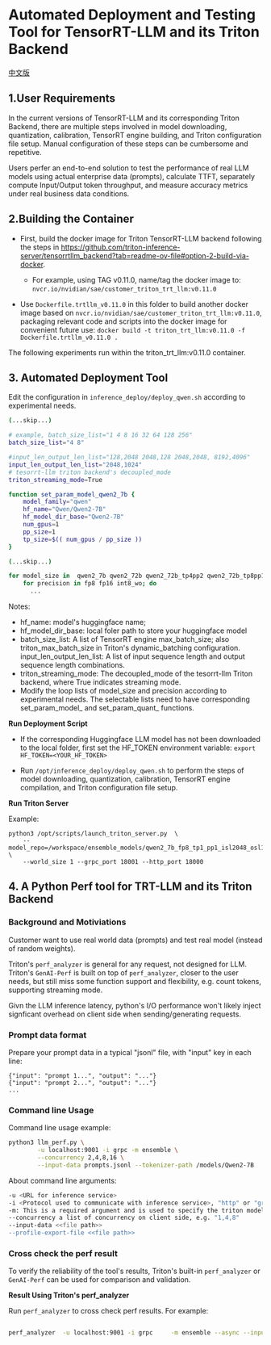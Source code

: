 # Automated Deployment and Testing Tool for TensorRT-LLM and its Triton Backend

[中文版](./README_zh.md)

## 1.User Requirements

In the current versions of TensorRT-LLM and its corresponding Triton Backend, there are multiple steps involved in model downloading, quantization, calibration, TensorRT engine building, and Triton configuration file setup. Manual configuration of these steps can be cumbersome and repetitive.


Users perfer an end-to-end solution to test the performance of real LLM models using actual enterprise data (prompts), calculate TTFT, separately compute Input/Output token throughput, and measure accuracy metrics under real business data conditions.


## 2.Building the Container

- First, build the  docker image for Triton TensorRT-LLM backend following the steps in https://github.com/triton-inference-server/tensorrtllm_backend?tab=readme-ov-file#option-2-build-via-docker. 
    * For example, using TAG v0.11.0, name/tag the docker image to: `nvcr.io/nvidian/sae/customer_triton_trt_llm:v0.11.0`

- Use `Dockerfile.trtllm_v0.11.0` in this folder to build another docker image based on `nvcr.io/nvidian/sae/customer_triton_trt_llm:v0.11.0`, packaging relevant code and scripts into the docker image for convenient future use: `docker build -t triton_trt_llm:v0.11.0 -f Dockerfile.trtllm_v0.11.0 .`


The following experiments run within the triton_trt_llm:v0.11.0 container.


## 3. Automated Deployment Tool

Edit the configuration in `inference_deploy/deploy_qwen.sh` according to experimental needs.

```bash
(...skip...)

# example, batch_size_list="1 4 8 16 32 64 128 256"
batch_size_list="4 8"

#input_len_output_len_list="128,2048 2048,128 2048,2048, 8192,4096"
input_len_output_len_list="2048,1024"
# tesorrt-llm triton backend's decoupled_mode 
triton_streaming_mode=True

function set_param_model_qwen2_7b {
    model_family="qwen"
    hf_name="Qwen/Qwen2-7B"
    hf_model_dir_base="Qwen2-7B"
    num_gpus=1
    pp_size=1
    tp_size=$(( num_gpus / pp_size ))
}

(...skip...)

for model_size in  qwen2_7b qwen2_72b qwen2_72b_tp4pp2 qwen2_72b_tp8pp1; do
    for precision in fp8 fp16 int8_wo; do   
      ...

```

Notes:

* hf_name: model's huggingface name; 
* hf_model_dir_base: local foler path to store your huggingface model
* batch_size_list: A list of TensorRT engine max_batch_size; also triton_max_batch_size in Triton's dynamic_batching configuration.
input_len_output_len_list: A list of input sequence length and output sequence length combinations.
* triton_streaming_mode: The decoupled_mode of the tesorrt-llm Triton backend, where True indicates streaming mode.
* Modify the loop lists of model_size and precision according to experimental needs. The selectable lists need to have corresponding set_param_model_ and set_param_quant_ functions.

**Run Deployment Script**

* If the corresponding Huggingface LLM model has not been downloaded to the local folder, first set the HF_TOKEN environment variable: `export HF_TOKEN=<YOUR_HF_TOKEN>`

* Run `/opt/inference_deploy/deploy_qwen.sh` to perform the steps of model downloading, quantization, calibration, TensorRT engine compilation, and Triton configuration file setup.


**Run Triton Server**

Example:

```
python3 /opt/scripts/launch_triton_server.py  \
    --model_repo=/workspace/ensemble_models/qwen2_7b_fp8_tp1_pp1_isl2048_osl1024_bs8 \
    --world_size 1 --grpc_port 18001 --http_port 18000
```



## 4. A Python Perf tool for TRT-LLM and its Triton Backend

### Background and Motiviations

Customer want to use real world data (prompts) and test real model (instead of random weights).

Triton's `perf_analyzer` is general for any request, not designed for LLM. 
Triton's `GenAI-Perf` is built on top of `perf_analyzer`, closer to the user needs, but still miss some function support and flexibility, e.g. count tokens, supporting streaming mode. 

Givn the LLM inference latency, python's I/O performance won't likely inject signficant overhead on client side when sending/generating requests.


### Prompt data format

Prepare your prompt data in a typical "jsonl" file, with "input" key in each line:

```
{"input": "prompt 1...", "output": "..."}
{"input": "prompt 2...", "output": "..."}
...
```

### Command line Usage

Command line usage example:

```bash
python3 llm_perf.py \
        -u localhost:9001 -i grpc -m ensemble \
        --concurrency 2,4,8,16 \
        --input-data prompts.jsonl --tokenizer-path /models/Qwen2-7B

```

About command line arguments: 

```bash
-u <URL for inference service>
-i <Protocol used to communicate with inference service>, "http" or "grpc"
-m: This is a required argument and is used to specify the triton model name against which to run
--concurrency a list of concurrency on client side, e.g. "1,4,8"
--input-data <<file path>>
--profile-export-file <<file path>>
```

### Cross check the perf result 

To verify the reliability of the tool's results, Triton's built-in `perf_analyzer` or `GenAI-Perf` can be used for comparison and validation.


**Result Using Triton's perf_analyzer**

Run `perf_analyzer` to cross check perf results. For example:

```bash

perf_analyzer  -u localhost:9001 -i grpc     -m ensemble --async --input-data prompts_perfanalyzer.json     --measurement-interval 10000      --profile-export-file qwen2-7b-1024_1.json      --service-kind triton      -v --endpoint v1/chat/completions      --concurrency-range 6:8:1      --stability-percentage 999      --streaming --shape max_tokens:1 --shape text_input:1

```